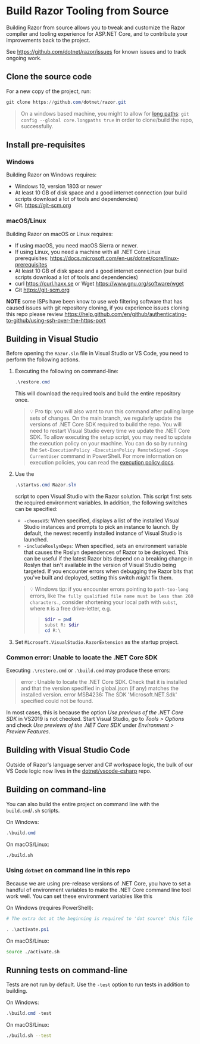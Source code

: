 ﻿# Build Razor Tooling from Source

Building Razor from source allows you to tweak and customize the Razor compiler and tooling experience for ASP.NET Core, and to contribute your improvements back to the project.

See <https://github.com/dotnet/razor/issues> for known issues and to track ongoing work.

## Clone the source code

For a new copy of the project, run:

```ps1
git clone https://github.com/dotnet/razor.git
```

> On a windows based machine, you might to allow for [long paths](https://stackoverflow.com/questions/22575662/filename-too-long-in-git-for-windows): `git config --global core.longpaths true` in order to clone/build the repo, successfully.

## Install pre-requisites

### Windows

Building Razor on Windows requires:

- Windows 10, version 1803 or newer
- At least 10 GB of disk space and a good internet connection (our build scripts download a lot of tools and dependencies)
- Git. <https://git-scm.org>

### macOS/Linux

Building Razor on macOS or Linux requires:

- If using macOS, you need macOS Sierra or newer.
- If using Linux, you need a machine with all .NET Core Linux prerequisites: <https://docs.microsoft.com/en-us/dotnet/core/linux-prerequisites>
- At least 10 GB of disk space and a good internet connection (our build scripts download a lot of tools and dependencies)
- curl <https://curl.haxx.se> or Wget <https://www.gnu.org/software/wget>
- Git <https://git-scm.org>

**NOTE** some ISPs have been know to use web filtering software that has caused issues with git repository cloning, if you experience issues cloning this repo please review <https://help.github.com/en/github/authenticating-to-github/using-ssh-over-the-https-port>

## Building in Visual Studio

Before opening the `Razor.sln` file in Visual Studio or VS Code, you need to perform the following actions.

1. Executing the following on command-line:

   ```ps1
   .\restore.cmd
   ```

   This will download the required tools and build the entire repository once.

   > :bulb: Pro tip: you will also want to run this command after pulling large sets of changes. On the main
   > branch, we regularly update the versions of .NET Core SDK required to build the repo.
   > You will need to restart Visual Studio every time we update the .NET Core SDK.
   > To allow executing the setup script, you may need to update the execution policy on your machine.
   > You can do so by running the `Set-ExecutionPolicy -ExecutionPolicy RemoteSigned -Scope CurrentUser` command
   > in PowerShell. For more information on execution policies, you can read the [execution policy docs](https://docs.microsoft.com/en-us/powershell/module/microsoft.powershell.security/set-executionpolicy).

2. Use the
   ```ps1
   .\startvs.cmd Razor.sln
   ```
   script to open Visual Studio with the Razor solution. This script first sets the required
   environment variables. In addition, the following switches can be specified:

   - `-chooseVS`: When specified, displays a list of the installed Visual Studio instances and prompts to
     pick an instance to launch. By default, the newest recently installed instance of Visual Studio is
     launched.
   - `-includeRoslynDeps`: When specified, sets an environment variable that causes the Roslyn dependences
     of Razor to be deployed. This can be useful if the latest Razor bits depend on a breaking change in
     Roslyn that isn't available in the version of Visual Studio being targeted. If you encounter errors
     when debugging the Razor bits that you've built and deployed, setting this switch _might_ fix them.
    > :bulb: Windows tip: if you encounter errors pointing to `path-too-long` errors, like `The fully qualified file name must be less than 260 characters.`, consider shortening your local path with `subst`, where `R` is a free drive-letter, e.g.
    >> ```ps1
    >> $dir = pwd
    >> subst R: $dir
    >> cd R:\
   >> ```

3. Set `Microsoft.VisualStudio.RazorExtension` as the startup project.

### Common error: Unable to locate the .NET Core SDK

Executing `.\restore.cmd` or `.\build.cmd` may produce these errors:

> error : Unable to locate the .NET Core SDK. Check that it is installed and that the version specified in global.json (if any) matches the installed version.
> error MSB4236: The SDK 'Microsoft.NET.Sdk' specified could not be found.

In most cases, this is because the option _Use previews of the .NET Core SDK_ in VS2019 is not checked. Start Visual Studio, go to _Tools > Options_ and check _Use previews of the .NET Core SDK_ under _Environment > Preview Features_.

## Building with Visual Studio Code

Outside of Razor's language server and C# workspace logic, the bulk of our VS Code logic now lives in the [dotnet/vscode-csharp](https://github.com/dotnet/vscode-csharp) repo.

## Building on command-line

You can also build the entire project on command line with the `build.cmd`/`.sh` scripts.

On Windows:

```ps1
.\build.cmd
```

On macOS/Linux:

```bash
./build.sh
```

### Using `dotnet` on command line in this repo

Because we are using pre-release versions of .NET Core, you have to set a handful of environment variables
to make the .NET Core command line tool work well. You can set these environment variables like this

On Windows (requires PowerShell):

```ps1
# The extra dot at the beginning is required to 'dot source' this file into the right scope.

. .\activate.ps1
```

On macOS/Linux:

```bash
source ./activate.sh
```

## Running tests on command-line

Tests are not run by default. Use the `-test` option to run tests in addition to building.

On Windows:

```ps1
.\build.cmd -test
```

On macOS/Linux:

```bash
./build.sh --test
```
